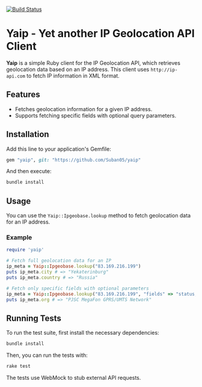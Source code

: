 [![Build Status](https://github.com/Suban05/yaip/workflows/Ruby/badge.svg)](https://github.com/Suban05/yaip/actions)

# Yaip - Yet another IP Geolocation API Client

**Yaip** is a simple Ruby client for the IP Geolocation API, which retrieves geolocation data based on an IP address. This client uses `http://ip-api.com` to fetch IP information in XML format.

## Features

- Fetches geolocation information for a given IP address.
- Supports fetching specific fields with optional query parameters.

## Installation

Add this line to your application's Gemfile:

```ruby
gem "yaip", git: "https://github.com/Suban05/yaip"
```

And then execute:

```bash
bundle install
```

## Usage

You can use the `Yaip::Ipgeobase.lookup` method to fetch geolocation data for an IP address.

### Example

```ruby
require 'yaip'

# Fetch full geolocation data for an IP
ip_meta = Yaip::Ipgeobase.lookup("83.169.216.199")
puts ip_meta.city # => "Yekaterinburg"
puts ip_meta.country # => "Russia"

# Fetch only specific fields with optional parameters
ip_meta = Yaip::Ipgeobase.lookup("83.169.216.199", "fields" => "status,org,country,zip,region")
puts ip_meta.org # => "PJSC MegaFon GPRS/UMTS Network"
```

## Running Tests

To run the test suite, first install the necessary dependencies:

```bash
bundle install
```

Then, you can run the tests with:

```bash
rake test
```

The tests use WebMock to stub external API requests.
